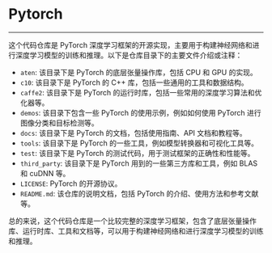 # Pytorch

---

这个代码仓库是 PyTorch 深度学习框架的开源实现，主要用于构建神经网络和进行深度学习模型的训练和推理。以下是仓库目录下的主要文件介绍或注释：

- `aten`: 该目录下是 PyTorch 的底层张量操作库，包括 CPU 和 GPU 的实现。
- `c10`: 该目录下是 PyTorch 的 C++ 库，包括一些通用的工具和数据结构。
- `caffe2`: 该目录下是 PyTorch 的运行时库，包括一些常用的深度学习算法和优化器等。
- `demos`: 该目录下包含一些 PyTorch 的使用示例，例如如何使用 PyTorch 进行图像分类和目标检测等。
- `docs`: 该目录下是 PyTorch 的文档，包括使用指南、API 文档和教程等。
- `tools`: 该目录下是 PyTorch 的一些工具，例如模型转换器和可视化工具等。
- `test`: 该目录下是 PyTorch 的测试代码，用于测试框架的正确性和性能等。
- `third_party`: 该目录下是 PyTorch 用到的一些第三方库和工具，例如 BLAS 和 cuDNN 等。
- `LICENSE`: PyTorch 的开源协议。
- `README.md`: 该仓库的说明文档，包括 PyTorch 的介绍、使用方法和参考文献等。

总的来说，这个代码仓库是一个比较完整的深度学习框架，包含了底层张量操作库、运行时库、工具和文档等，可以用于构建神经网络和进行深度学习模型的训练和推理。
